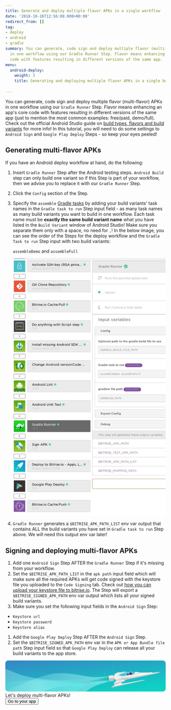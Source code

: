 ```yaml
---
title: Generate and deploy multiple flavor APKs in a single workflow
date: '2018-10-26T12:56:08.000+00:00'
redirect_from: []
tag:
- deploy
- android
- gradle
summary: You can generate, code sign and deploy multiple flavor (multi-flavor) APKs
  in one workflow using our Gradle Runner Step. Flavor means enhancing an app's core
  code with features resulting in different versions of the same app.
menu:
  android-deploy:
    weight: 3
    title: Generating and deploying multiple flavor APKs in a single build

---
```

You can generate, code sign and deploy multiple flavor (multi-flavor) APKs in one workflow using our `Gradle Runner` Step. Flavor means enhancing an app's core code with features resulting in different versions of the same app (just to mention the most common examples: free/paid, demo/full). Check out the official Android Studio guide on [build types, flavors and build variants](https://developer.android.com/studio/build/build-variants) for more info! In this tutorial, you will need to do some settings to `Android Sign` and `Google Play Deploy` Steps - so keep your eyes peeled!

## Generating multi-flavor APKs

If you have an Android deploy workflow at hand, do the following:

1. Insert `Gradle Runner` Step after the Android testing steps. `Android Build` step can only build one variant so if this Step is part of your workflow, then we advise you to replace it with our `Gradle Runner` Step.
2. Click the `Config` section of the Step.
3. Specify the `assemble` [Gradle tasks](/tips-and-tricks/android-tips-and-tricks/#what-are-gradle-tasks-and-how-can-i-get-the-list-of-available-tasks-in-my-project/) by adding your build variants' task names in the `Gradle task to run` Step input field - as many task names as many build variants you want to build in one workflow. Each task name must be **exactly the same build variant name** what you have listed in the `Build Variant` window of Android Studio! Make sure you separate them only with a space, no need for `,`! In the below image, you can see the order of the Steps for the deploy workflow and the `Gradle Task to run` Step input with two build variants:

   `assembleDemo` and `assembleFull`

   ![](/img/multiflavor-1.jpg)
4. `Gradle Runner` generates a `$BITRISE_APK_PATH_LIST` env var output that contains ALL the build variants you have set in `Gradle task to run` Step above. We will need this output env var later!

## Signing and deploying multi-flavor APKs

1. Add one `Android Sign` Step AFTER the `Gradle Runner` Step if it's missing from your workflow.
2. Set the `$BITRISE_APK_PATH_LIST` in the `apk path` input field which will make sure all the required APKs will get code signed with the keystore file you uploaded to the `Code Signing` tab. Check out [how you can upload your keystore file to bitrise.io](/code-signing/android-code-signing/android-code-signing-using-bitrise-sign-apk-step/#create-a-signed-apk-with-the-sign-apk-step/). The Step will export a `$BITRISE_SIGNED_APK_PATH` env var output which lists all your signed build variants.
3. Make sure you set the following input fields in the `Android Sign` Step:

* `Keystore url`
* `Keystore password`
* `Keystore alias`

1. Add the `Google Play Deploy` Step AFTER the `Android Sign` Step.
2. Set the `$BITRISE_SIGNED_APK_PATH` env var in the `APK or App Bundle file path` Step input field so that `Google Play Deploy` can release all your build variants to the app store.

<div class="banner">
	<img src="/assets/images/banner-bg-888x170.png" style="border: none;">
	<div class="deploy-text">Let's deploy multi-flavor APKs!</div>
	<a target="_blank" href="https://app.bitrise.io/dashboard/builds"><button class="button">Go to your app</button></a>
</div>